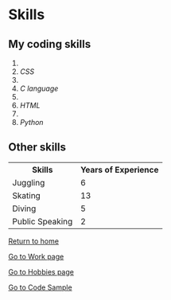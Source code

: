 
<!DOCTYPE html>
<html>
<head>
<h1 id="skills">Skills</h1>
<h2 id="my-coding-skills">My coding skills</h2>
<ol>
<li>
<li><em>CSS</em></li>
</li>
<li>
<li><em>C language</em></li>
</li>
<li>
<li><em>HTML</em></li>
</li>
<li>
<li><em>Python</em></li>
</li>
</ol>
<h2 id="other-skills">Other skills</h2>

<table>
  <tr>
    <th>Skills</th>
    <th>Years of Experience</th>
  </tr>
  <tr>
    <td>Juggling</td>
    <td>6</td>
  </tr>
  <tr>
    <td>Skating</td>
    <td>13</td>
  </tr>
  <tr>
    <td>Diving</td>
    <td>5</td>
  </tr>
  <tr>
    <td>Public Speaking</td>
    <td>2</td>
  </tr>
</table>
<p><a href="./README.md">Return to home</a></p>
  <p><a href="./Work.md">Go to Work page</a></p>
  <p><a href="./Hobby.md">Go to Hobbies page</a></p>
  <p><a href="./Code_sample.md">Go to Code Sample</a></p>
  </html>
  </head>
